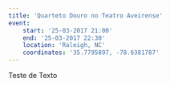 ```yaml
---
title: 'Quarteto Douro no Teatro Aveirense'
event:
    start: '25-03-2017 21:00'
    end: '25-03-2017 22:30'
    location: 'Raleigh, NC'
    coordinates: '35.7795897, -78.6381787'
---
```


Teste de Texto